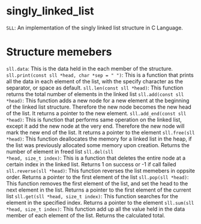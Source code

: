 # singly_linked_list
<code>SLL</code>: An implementation of the singly linked list structure in C Language.
# Structure memebers
<code>sll.data</code>: This is the data held in the each member of the structure.
<code>sll.print(const sll *head, char *sep = " ")</code>: This is a function that prints all the data in each element of the list, with the specify character as the separator, or space as default.
<code>sll.len(const sll *head)</code>: This function returns the total number of elements in the linked list
<code>sll.add(const sll *head)</code>: This function adds a new node for a new element at the beginning of the linked list structure. Therefore the new node becomes the new head of the list. It returns a pointer to the new element.
<code>sll.add_end(const sll *head)</code>: This is function that performs same operation on the linked list, except it add the new node at the very end. Therefore the new node will mark the new end of the list. It returns a pointer to the element
<code>sll.free(sll *head)</code>: This function deallocates the memory for a linked list in the heap, if the list was previously allocated some memory upon creation. Returns the number of element in freed list
<code>sll.del(sll *head, size_t index)</code>: This is a function that deletes the entire node at a certain index in the linked list. Returns 1 on success or -1 if call failed
<code>sll.reverse(sll *head)</code>: This function reverses the list memebers in oppsite order. Returns a pointer to the first element of the list
<code>sll.pop(sll *head)</code>: This function removes the first element of the list, and set the head to the next element in the list. Returns a pointer to the first element of the current list
<code>sll.get(sll *head, size_t index)</code>: This function searches for the element in the specified index. Returns a pointer to the element
<code>sll.sum(sll *head, size_t index)</code>: This function add up all the value held in the data member of each element of the list. Returns the calculated total.